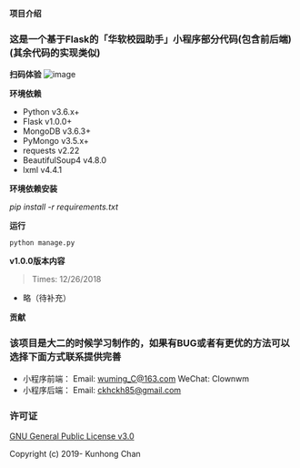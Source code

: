 **项目介绍**
### 这是一个基于Flask的「华软校园助手」小程序部分代码(包含前后端)(其余代码的实现类似)

**扫码体验**
![image](https://github.com/ckhckhm/SCSE_Asistant_Server/blob/master/images/gh_01c5bbcc78d2_344.jpg)


**环境依赖**
- Python          v3.6.x+
- Flask           v1.0.0+
- MongoDB         v3.6.3+
- PyMongo         v3.5.x+
- requests        v2.22
- BeautifulSoup4  v4.8.0
- lxml            v4.4.1

**环境依赖安装**

*pip install -r requirements.txt*

**运行**

```python manage.py```

**v1.0.0版本内容**
> Times: 12/26/2018
- 略（待补充）

**贡献**
### 该项目是大二的时候学习制作的，如果有BUG或者有更优的方法可以选择下面方式联系提供完善
- 小程序前端： Email: wuming_C@163.com  WeChat: Clownwm
- 小程序后端： Email: ckhckh85@gmail.com

### 许可证
[GNU General Public License v3.0](https://github.com/ckhckhm/SCSE_Asistant_Server/blob/master/LICENSE)

Copyright (c) 2019- Kunhong Chan
